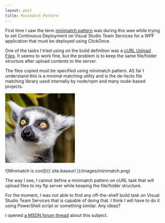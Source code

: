 ```yaml
---
layout: post
title: Minimatch Pattern
---
```


First time I saw the term [minimatch pattern](https://github.com/isaacs/minimatch) was during this wee while trying to set Continuous Deployment on Visual Studio Team Services for a WPF application that must be deployed using ClickOnce.

One of the tasks I tried using on the build definition was a [cURL Upload Files](https://www.visualstudio.com/docs/build/steps/utility/curl-upload-files). It seems to work fine, but the problem is to keep the same file/folder structure after upload contents to the server.

The files copied must be specified using minimatch pattern. AS far I understand this is a minimal matching utility and is the de-facto file matching library used internally by node/npm and many node-based projects.

![_config.yml](..\images\minimatch.jpg)

![Minimatch is cool]({{ site.baseurl }}/images/minimatch.png)

The way I see, I cannot define a minimatch pattern on cURL task that will upload files to my ftp server while keeping the file/folder structure.

For the moment, I was not able to find any off-the-shelf build task on Visual Studio Team Services that is capable of doing that. I think I will have to do it using PowerShell script or something similar. Any ideas?

I opened [a MSDN forum thread](https://social.msdn.microsoft.com/Forums/en-US/4777d4ba-72e9-4e04-ac18-c9bca48885a4/copy-clickonce-apppublish-folder-to-external-ftp-server?forum=TFService) about this subject.



